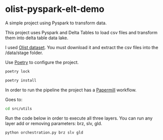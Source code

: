 # olist-pyspark-elt-demo

A simple project using Pyspark to transform data.

This project uses Pyspark and Delta Tables to load csv files and transform them into delta table data lake.

I used [Olist dataset](https://www.kaggle.com/datasets/olistbr/brazilian-ecommerce). You must download it and extract the csv files into the /data/stage folder.

Use [Poetry](https://python-poetry.org/) to configure the project.

```bash
poetry lock
```
```bash
poetry install
```

In order to run the pipeline the project has a [Papermill](https://github.com/nteract/papermill) workflow.

Goes to:
```bash
cd src/utils
```

Run the code below in order to execute all three layers. You can run any layer add or removing parameters: brz, slv, gld.
```bash
python orchestration.py brz slv gld
```